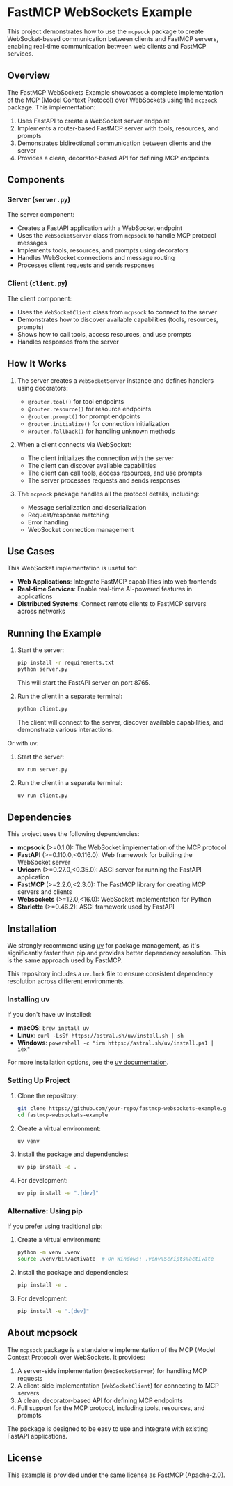 # FastMCP WebSockets Example

This project demonstrates how to use the `mcpsock` package to create WebSocket-based communication between clients and FastMCP servers, enabling real-time communication between web clients and FastMCP services.

## Overview

The FastMCP WebSockets Example showcases a complete implementation of the MCP (Model Context Protocol) over WebSockets using the `mcpsock` package. This implementation:

1. Uses FastAPI to create a WebSocket server endpoint
2. Implements a router-based FastMCP server with tools, resources, and prompts
3. Demonstrates bidirectional communication between clients and the server
4. Provides a clean, decorator-based API for defining MCP endpoints

## Components

### Server (`server.py`)

The server component:
- Creates a FastAPI application with a WebSocket endpoint
- Uses the `WebSocketServer` class from `mcpsock` to handle MCP protocol messages
- Implements tools, resources, and prompts using decorators
- Handles WebSocket connections and message routing
- Processes client requests and sends responses

### Client (`client.py`)

The client component:
- Uses the `WebSocketClient` class from `mcpsock` to connect to the server
- Demonstrates how to discover available capabilities (tools, resources, prompts)
- Shows how to call tools, access resources, and use prompts
- Handles responses from the server

## How It Works

1. The server creates a `WebSocketServer` instance and defines handlers using decorators:
   - `@router.tool()` for tool endpoints
   - `@router.resource()` for resource endpoints
   - `@router.prompt()` for prompt endpoints
   - `@router.initialize()` for connection initialization
   - `@router.fallback()` for handling unknown methods

2. When a client connects via WebSocket:
   - The client initializes the connection with the server
   - The client can discover available capabilities
   - The client can call tools, access resources, and use prompts
   - The server processes requests and sends responses

3. The `mcpsock` package handles all the protocol details, including:
   - Message serialization and deserialization
   - Request/response matching
   - Error handling
   - WebSocket connection management

## Use Cases

This WebSocket implementation is useful for:

- **Web Applications**: Integrate FastMCP capabilities into web frontends
- **Real-time Services**: Enable real-time AI-powered features in applications
- **Distributed Systems**: Connect remote clients to FastMCP servers across networks

## Running the Example

1. Start the server:
   ```bash
   pip install -r requirements.txt
   python server.py
   ```
   This will start the FastAPI server on port 8765.

2. Run the client in a separate terminal:
   ```bash
   python client.py
   ```
   The client will connect to the server, discover available capabilities, and demonstrate various interactions.

Or with uv:

1. Start the server:
   ```bash
   uv run server.py
   ```

2. Run the client in a separate terminal:
   ```bash
   uv run client.py
   ```

## Dependencies

This project uses the following dependencies:

- **mcpsock** (>=0.1.0): The WebSocket implementation of the MCP protocol
- **FastAPI** (>=0.110.0,<0.116.0): Web framework for building the WebSocket server
- **Uvicorn** (>=0.27.0,<0.35.0): ASGI server for running the FastAPI application
- **FastMCP** (>=2.2.0,<2.3.0): The FastMCP library for creating MCP servers and clients
- **Websockets** (>=12.0,<16.0): WebSocket implementation for Python
- **Starlette** (>=0.46.2): ASGI framework used by FastAPI

## Installation

We strongly recommend using [uv](https://github.com/astral-sh/uv) for package management, as it's significantly faster than pip and provides better dependency resolution. This is the same approach used by FastMCP.

This repository includes a `uv.lock` file to ensure consistent dependency resolution across different environments.

### Installing uv

If you don't have uv installed:

- **macOS**: `brew install uv`
- **Linux**: `curl -LsSf https://astral.sh/uv/install.sh | sh`
- **Windows**: `powershell -c "irm https://astral.sh/uv/install.ps1 | iex"`

For more installation options, see the [uv documentation](https://github.com/astral-sh/uv).

### Setting Up Project

1. Clone the repository:
   ```bash
   git clone https://github.com/your-repo/fastmcp-websockets-example.git
   cd fastmcp-websockets-example
   ```

2. Create a virtual environment:
   ```bash
   uv venv
   ```

3. Install the package and dependencies:
   ```bash
   uv pip install -e .
   ```

4. For development:
   ```bash
   uv pip install -e ".[dev]"
   ```

### Alternative: Using pip

If you prefer using traditional pip:

1. Create a virtual environment:
   ```bash
   python -m venv .venv
   source .venv/bin/activate  # On Windows: .venv\Scripts\activate
   ```

2. Install the package and dependencies:
   ```bash
   pip install -e .
   ```

3. For development:
   ```bash
   pip install -e ".[dev]"
   ```

## About mcpsock

The `mcpsock` package is a standalone implementation of the MCP (Model Context Protocol) over WebSockets. It provides:

1. A server-side implementation (`WebSocketServer`) for handling MCP requests
2. A client-side implementation (`WebSocketClient`) for connecting to MCP servers
3. A clean, decorator-based API for defining MCP endpoints
4. Full support for the MCP protocol, including tools, resources, and prompts

The package is designed to be easy to use and integrate with existing FastAPI applications.

## License

This example is provided under the same license as FastMCP (Apache-2.0).